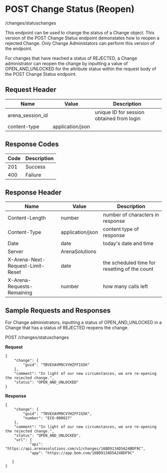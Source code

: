 # POST Change Status (Reopen)
/changes/statuschanges

This endpoint can be used  to change the status of a Change object. This version of the POST Change Status endpoint demonstates how to reopen a rejected Change. Only Change Administators can perform this version of the endpoint. 

For changes that have reached a status of  REJECTED, a Change administrator can reopen the change by inputting a value of OPEN_AND_UNLOCKED for the attribute status within the request body of the POST Change Status endpoint.

## Request Header

| Name<br> | Value<br> | Description<br> |
|  --- |  --- |  --- | 
| arena_session_id<br> |   | unique ID for session obtained from login<br> |
| content-type<br> | application/json<br> |   |

## Response Codes

| Code<br> | Description<br> |
|  --- |  --- | 
| 201<br> | Success<br> |
| 400<br> | Failure<br> |

## Response Header

| Name<br> | Value<br> | Description<br> |
|  --- |  --- |  --- | 
| Content-Length<br> | number<br> | number of characters in response<br> |
| Content-Type<br> | application/json<br> | content type of response<br> |
| Date<br> | date<br> | today's date and time<br> |
| Server<br> | ArenaSolutions<br> |   |
| X-Arena-Next-Request-Limit-Reset<br> | date<br> | the scheduled time for resetting of the count<br> |
| X-Arena-Requests-Remaining<br> | number<br> | how many calls left<br> |

## Sample Requests and Responses
For Change administrators, inputting a status of OPEN_AND_UNLOCKED in a Change that has a status of REJECTED reopens the change.

POST /changes/statuschanges

**Request** 

```
{
    "change": {
        "guid": "TBVEXAVM9CVYHZFFIG5K"
    },
    "comment": "In light of our new circumstances, we are re-opening the rejected change.",
    "status": "OPEN_AND_UNLOCKED"
}
```
**Response** 

```
{
    "change": {
        "guid": "TBVEXAVM9CVYHZFFIG5K",
        "number": "ECO-000027"
    },
    "comment": "In light of our new circumstances, we are re-opening the rejected change.",
    "status": "OPEN_AND_UNLOCKED",
    "url": {
           "api": "https://api.arenasolutions.com/v1/changes/16BD9134D5A24BDF9C",
           "app": "https://app.bom.com/16BD9134D5A24BDF9C"

   }
}
```

